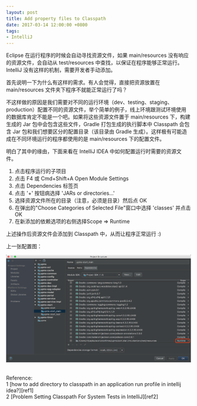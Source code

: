 ```yaml
---
layout: post
title: Add property files to Classpath
date: 2017-03-14 12:00:00 +0800
tags:
- IntelliJ
---
```


Eclipse 在运行程序的时候会自动寻找资源文件，如果 main/resources 没有响应的资源文件，会自动从 test/resources 中查找，以保证在程序能够正常运行。IntelliJ 没有这样的机制，需要开发者手动添加。

首先说明一下为什么有这样的需求。有人会觉得，直接把资源放置在 main/resources 文件夹下程序不就能正常运行了吗？

不这样做的原因是我们需要对不同的运行环境（dev、testing、staging、production）配置不同的资源文件，举个简单的例子，线上环境跟测试环境使用的数据库肯定不能是一个吧。如果将这些资源文件置于 main/resources 下，构建生成的 Jar 包中会包含这些文件，Gradle 打包生成的执行脚本中 Classpath 会包含 Jar 包和我们想要区分的配置目录（该目录由 Gradle 生成）。这样极有可能造成在不同环境运行的程序都使用的是 main/resources 下的配置文件。

明白了其中的缘由，下面来看在 IntelliJ IDEA 中如何配置运行时需要的资源文件。

1. 点击程序运行的子项目
2. 点击 F4 或 Cmd+Shift+A Open Module Settings
3. 点击 Dependencies 标签页
4. 点击 '+' 按钮病选择 'JARs or directories...'
5. 选择资源文件所在的目录（注意，必须是目录）然后点 OK
6. 在弹出的"Choose Categories of Selected File"窗口中选择 'classes' 并点击 OK
7. 在新添加的依赖选项的右侧选择Scope => Runtime

上述操作后资源文件会添加到 Classpath 中，从而让程序正常运行 :)

上一张配置图：

![intellij_classpath.png](/assets/201703/intellij_classpath.png)

<br>
<span class="post-meta">
Reference:
</span>
<br>
<span class="post-meta">
1 [how to add directory to classpath in an application run profile in intellij idea?][ref1]<br>
2 [Problem Setting Classpath For System Tests in IntelliJ][ref2]
</span>

[ref1]: http://stackoverflow.com/questions/854264/how-to-add-directory-to-classpath-in-an-application-run-profile-in-intellij-idea
[ref2]: https://intellij-support.jetbrains.com/hc/en-us/community/posts/206172509-Problem-Setting-Classpath-For-System-Tests-in-IntelliJ
